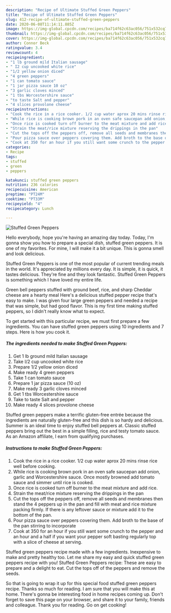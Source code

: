 ```yaml
---
description: "Recipe of Ultimate Stuffed Green Peppers"
title: "Recipe of Ultimate Stuffed Green Peppers"
slug: 412-recipe-of-ultimate-stuffed-green-peppers
date: 2020-06-08T11:14:11.885Z
image: https://img-global.cpcdn.com/recipes/ba714f62c63ac056/751x532cq70/stuffed-green-peppers-recipe-main-photo.jpg
thumbnail: https://img-global.cpcdn.com/recipes/ba714f62c63ac056/751x532cq70/stuffed-green-peppers-recipe-main-photo.jpg
cover: https://img-global.cpcdn.com/recipes/ba714f62c63ac056/751x532cq70/stuffed-green-peppers-recipe-main-photo.jpg
author: Connor Beck
ratingvalue: 3.4
reviewcount: 4
recipeingredient:
- "1 lb ground mild Italian sausage"
- " I2 cup uncooked white rice"
- "1/2 yellow onion diced"
- "4 green peppers"
- "1 can tomato sauce"
- "1 jar pizza sauce 10 oz"
- "3 garlic cloves minced"
- "1 tbs Worcestershire sauce"
- "to taste Salt and pepper"
- "4 slices provolone cheese"
recipeinstructions:
- "Cook the rice in a rice cooker. 1/2 cup water aprox 20 mins rinse rice well before cooking."
- "While rice is cooking brown pork in an oven safe saucepan add onion, garlic and Worcestershire sauce. Once mostly browned add tomato sauce and simmer until rice is cooked."
- "Once rice is cooked turn off burner to the meat mixture and add rice."
- "Strain the meat/rice mixture reserving the drippings in the pan"
- "Cut the tops off the peppers off, remove all seeds and membranes then stand the 4 peppers up in the pan and fill with meat and rice mixture packing firmly. If there is any leftover sauce or mixture add it to the bottom of the pan."
- "Pour pizza sauce over peppers covering them. Add broth to the base of the pan stirring to incorporate"
- "Cook at 350 for an hour if you still want some crunch to the pepper and an hour and a half if you want your pepper soft basting regularly top with a slice of cheese at serving."
categories:
- Recipe
tags:
- stuffed
- green
- peppers

katakunci: stuffed green peppers 
nutrition: 236 calories
recipecuisine: American
preptime: "PT24M"
cooktime: "PT33M"
recipeyield: "4"
recipecategory: Lunch

---
```



![Stuffed Green Peppers](https://img-global.cpcdn.com/recipes/ba714f62c63ac056/751x532cq70/stuffed-green-peppers-recipe-main-photo.jpg)

Hello everybody, hope you're having an amazing day today. Today, I'm gonna show you how to prepare a special dish, stuffed green peppers. It is one of my favorites. For mine, I will make it a bit unique. This is gonna smell and look delicious.

Stuffed Green Peppers is one of the most popular of current trending meals in the world. It's appreciated by millions every day. It is simple, it is quick, it tastes delicious. They're fine and they look fantastic. Stuffed Green Peppers is something which I have loved my entire life.

Green bell peppers stuffed with ground beef, rice, and sharp Cheddar cheese are a hearty meal Here&#39;s a delicious stuffed pepper recipe that&#39;s easy to make. I was given four large green peppers and needed a recipe that was simple, but had good flavor. This is my first time making stuffed peppers, so I didn&#39;t really know what to expect.


To get started with this particular recipe, we must first prepare a few ingredients. You can have stuffed green peppers using 10 ingredients and 7 steps. Here is how you cook it.

<!--inarticleads1-->

##### The ingredients needed to make Stuffed Green Peppers:

1. Get 1 lb ground mild Italian sausage
1. Take  I/2 cup uncooked white rice
1. Prepare 1/2 yellow onion diced
1. Make ready 4 green peppers
1. Take 1 can tomato sauce
1. Prepare 1 jar pizza sauce (10 oz)
1. Make ready 3 garlic cloves minced
1. Get 1 tbs Worcestershire sauce
1. Take to taste Salt and pepper
1. Make ready 4 slices provolone cheese


Stuffed green peppers make a terrific gluten-free entrée because the ingredients are naturally gluten-free and this dish is so hardy and delicious. Summer is an ideal time to enjoy stuffed bell peppers at. Classic stuffed peppers bring out the best in a simple filling, rice and testy tomato sauce. As an Amazon affiliate, I earn from qualifying purchases. 

<!--inarticleads2-->

##### Instructions to make Stuffed Green Peppers:

1. Cook the rice in a rice cooker. 1/2 cup water aprox 20 mins rinse rice well before cooking.
1. While rice is cooking brown pork in an oven safe saucepan add onion, garlic and Worcestershire sauce. Once mostly browned add tomato sauce and simmer until rice is cooked.
1. Once rice is cooked turn off burner to the meat mixture and add rice.
1. Strain the meat/rice mixture reserving the drippings in the pan
1. Cut the tops off the peppers off, remove all seeds and membranes then stand the 4 peppers up in the pan and fill with meat and rice mixture packing firmly. If there is any leftover sauce or mixture add it to the bottom of the pan.
1. Pour pizza sauce over peppers covering them. Add broth to the base of the pan stirring to incorporate
1. Cook at 350 for an hour if you still want some crunch to the pepper and an hour and a half if you want your pepper soft basting regularly top with a slice of cheese at serving.


Stuffed green peppers recipe made with a few ingredients. Inexpensive to make and pretty healthy too. Let me share my easy and quick stuffed green peppers recipe with you! Stuffed Green Peppers recipe: These are easy to prepare and a delight to eat. Cut the tops off of the peppers and remove the seeds. 

So that is going to wrap it up for this special food stuffed green peppers recipe. Thanks so much for reading. I am sure that you will make this at home. There's gonna be interesting food in home recipes coming up. Don't forget to save this page on your browser, and share it to your family, friends and colleague. Thank you for reading. Go on get cooking!
